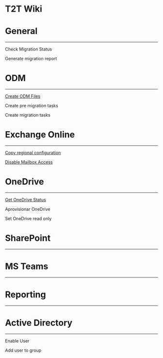 # T2T Wiki

# General

---

Check Migration Status

Generate migration report

# ODM

---

[Create ODM Files](/T2T-Home/ODM/generate-odm-files)

Create pre migration tasks

Create migration tasks

# Exchange Online

---

[Copy regional configuration](/T2T-Home/Exchange/copy-regional-configurations)

[Disable Mailbox Access](/T2T-Home/Exchange/disable-mailbox-access)

# OneDrive

---

[Get OneDrive Status](/T2T-Home/OneDrive/get-onedrive-status)

Aprovisionar OneDrive

Set OneDrive read only

# SharePoint

---

# MS Teams

---

# Reporting

---

# Active Directory

---

Enable User

Add user to group